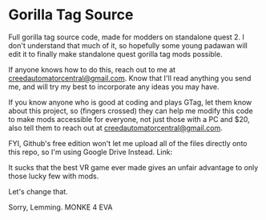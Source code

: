 # Gorilla Tag Source
Full gorilla tag source code, made for modders on standalone quest 2. I don't understand that much of it, so hopefully some young padawan will edit it to finally make standalone quest gorilla tag mods possible.

If anyone knows how to do this, reach out to me at creedautomatorcentral@gmail.com. Know that I'll read anything you send me, and will try my best to incorporate any ideas you may have.

If you know anyone who is good at coding and plays GTag, let them know about this project, so (fingers crossed) they can help me modify this code to make mods accessible for everyone, not just those with a PC and $20, also tell them to reach out at creedautomatorcentral@gmail.com.

FYI, Github's free edition won't let me upload all of the files directly onto this repo, so I'm using Google Drive Instead. Link: 




It sucks that the best VR game ever made gives an unfair advantage to only those lucky few with mods.

Let's change that.
















Sorry, Lemming.
MONKE 4 EVA
